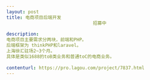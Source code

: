 ```yaml
---                
layout: post       
title: 电商项目后端开发
                                招募中
           
description: 
电商项目主要需求分两块，前端和PHP。
后端框架为 thinkPHP和laravel。
上海徐汇驻场2~3个月。
具体是类似1688的toB类业务和普通toC的电商业务。
     
contenturl: https://pro.lagou.com/project/7837.html      
---                 
```

